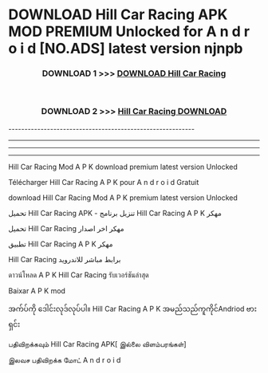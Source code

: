 # DOWNLOAD Hill Car Racing  APK MOD PREMIUM Unlocked for A n d r o i d [NO.ADS] latest version njnpb 



<div align="center">

<h3>DOWNLOAD 1 >>> <a href="https://getmod2.web.app/?judul=Hill Car Racing ">DOWNLOAD Hill Car Racing </a></h3><br>

<h3>DOWNLOAD 2 >>> <a href="https://getmod2.web.app/?judul=Hill Car Racing ">Hill Car Racing  DOWNLOAD </a></h3>

</div>
----------------------------------------------------------

----------------------------------------------------------

----------------------------------------------------------

----------------------------------------------------------

Hill Car Racing  Mod A P K download premium latest version Unlocked

Télécharger Hill Car Racing  A P K pour A n d r o i d Gratuit

download Hill Car Racing  Mod A P K premium latest version Unlocked

تحميل Hill Car Racing  APK - تنزيل برنامج Hill Car Racing  A P K مهكر

تحميل Hill Car Racing  مهكر اخر اصدار

تطبيق Hill Car Racing  A P K مهكر

Hill Car Racing  برابط مباشر للاندرويد

ดาวน์โหลด A P K Hill Car Racing  รับเวอร์ชันล่าสุด

Baixar A P K mod

အက်ပ်ကို ဒေါင်းလုဒ်လုပ်ပါ။ Hill Car Racing  A P K အမည်သည်ကူကိုင်Andriod ဗားရှင်း

பதிவிறக்கவும் Hill Car Racing  APK[ இல்லை விளம்பரங்கள்] 
 
இலவச பதிவிறக்க மோட் A n d r o i d



